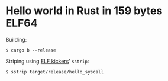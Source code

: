 # Hello world in Rust in 159 bytes ELF64

Building:

```$ cargo b --release```

Striping using [ELF kickers](https://github.com/BR903/ELFkickers)’ `sstrip`:

```$ sstrip target/release/hello_syscall```
